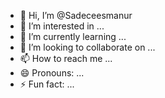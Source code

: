 - 👋 Hi, I’m @Sadeceesmanur
- 👀 I’m interested in ...
- 🌱 I’m currently learning ...
- 💞️ I’m looking to collaborate on ...
- 📫 How to reach me ...
- 😄 Pronouns: ...
- ⚡ Fun fact: ...

<!---
Sadeceesmanur/Sadeceesmanur is a ✨ special ✨ repository because its `README.md` (this file) appears on your GitHub profile.
You can click the Preview link to take a look at your changes.
--->
